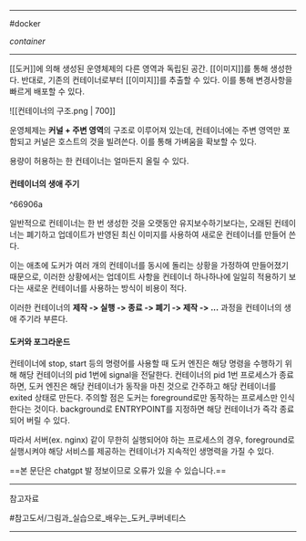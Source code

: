 
---

#docker

*container*

---

[[도커]]에 의해 생성된 운영체제의 다른 영역과 독립된 공간.
[[이미지]]를 통해 생성한다. 반대로, 기존의 컨테이너로부터 [[이미지]]를 추출할 수 있다. 이를 통해 변경사항을 빠르게 배포할 수 있다.

![[컨테이너의 구조.png | 700]]

운영체제는 **커널 + 주변 영역**의 구조로 이루어져 있는데, 컨테이너에는 주변 영역만 포함되고 커널은 호스트의 것을 빌려쓴다. 이를 통해 가벼움을 확보할 수 있다.

용량이 허용하는 한 컨테이너는 얼마든지 올릴 수 있다.

#### 컨테이너의 생애 주기

^66906a

일반적으로 컨테이너는 한 번 생성한 것을 오랫동안 유지보수하기보다는, 오래된 컨테이너는 폐기하고 업데이트가 반영된 최신 이미지를 사용하여 새로운 컨테이너를 만들어 쓴다.

이는 애초에 도커가 여러 개의 컨테이너를 동시에 돌리는 상황을 가정하여 만들어졌기 때문으로, 이러한 상황에서는 업데이트 사항을 컨테이너 하나하나에 일일히 적용하기 보다는 새로운 컨테이너를 사용하는 방식이 비용이 적다.

이러한 컨테이너의 **제작 -> 실행 -> 종료 -> 폐기 -> 제작 -> ...** 과정을 컨테이너의 생애 주기라 부른다.

#### 도커와 포그라운드

컨테이너에 stop, start 등의 명령어를 사용할 때 도커 엔진은 해당 명령을 수행하기 위해 해당 컨테이너의 pid 1번에 signal을 전달한다. 컨테이너의 pid 1번 프로세스가 종료하면, 도커 엔진은 해당 컨테이너가 동작을 마친 것으로 간주하고 해당 컨테이너를 exited 상태로 만든다. 주의할 점은 도커는 foreground로만 동작하는 프로세스만 인식한다는 것이다. background로 ENTRYPOINT를 지정하면 해당 컨테이너가 즉각 종료되어 버릴 수 있다.

따라서 서버(ex. nginx) 같이 무한히 실행되어야 하는 프로세스의 경우, foreground로 실행시켜야 해당 서비스를 제공하는 컨테이너가 지속적인 생명력을 가질 수 있다.

==본 문단은 chatgpt 발 정보이므로 오류가 있을 수 있습니다.==

---

참고자료

#참고도서/그림과_실습으로_배우는_도커_쿠버네티스 

---

